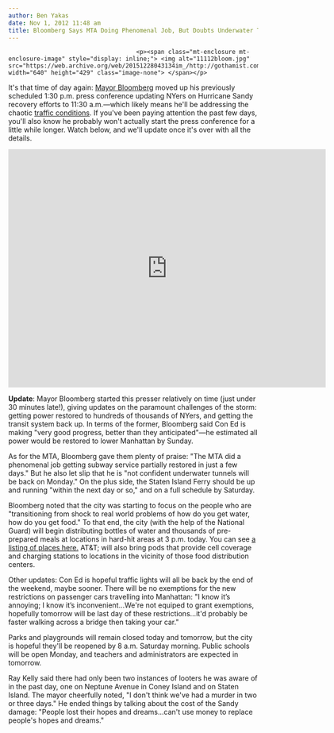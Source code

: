 ```yaml
---
author: Ben Yakas
date: Nov 1, 2012 11:48 am
title: Bloomberg Says MTA Doing Phenomenal Job, But Doubts Underwater Tunnels Will Be Ready By Monday
---
```


	
										<p><span class="mt-enclosure mt-enclosure-image" style="display: inline;"> <img alt="11112bloom.jpg" src="https://web.archive.org/web/20151228043134im_/http://gothamist.com/attachments/byakas/11112bloom.jpg" width="640" height="429" class="image-none"> </span></p>

<p>It&apos;s that time of day again: <a href="https://web.archive.org/web/20151228043134/http://gothamist.com/tags/mayorbloomberg">Mayor Bloomberg</a> moved up his previously scheduled 1:30 p.m. press conference updating NYers on Hurricane Sandy recovery efforts to 11:30 a.m.&#x2014;which likely means he&apos;ll be addressing the chaotic <a href="https://web.archive.org/web/20151228043134/http://gothamist.com/2012/11/01/photos_as_expected_really_long_line.php">traffic conditions</a>. If you&apos;ve been paying attention the past few days, you&apos;ll also know he probably won&apos;t actually start the press conference for a little while longer. Watch below, and we&apos;ll update once it&apos;s over with all the details.</p>

<p><iframe width="640" height="480" src="https://web.archive.org/web/20151228043134if_/http://www.youtube.com/embed/iyHv_y2I8M8" frameborder="0" allowfullscreen></iframe></p>

<p><strong>Update</strong>: Mayor Bloomberg started this presser relatively on time (just under 30 minutes late!), giving updates on the paramount challenges of the storm: getting power restored to hundreds of thousands of NYers, and getting the transit system back up. In terms of the former, Bloomberg said Con Ed is making &quot;very good progress, better than they anticipated&quot;&#x2014;he estimated all power would be restored to lower Manhattan by Sunday. </p>

<p>As for the MTA, Bloomberg gave them plenty of praise: &quot;The MTA did a phenomenal job getting subway service partially restored in just a few days.&quot; But he also let slip that he is &quot;not confident underwater tunnels will be back on Monday.&quot; On the plus side, the Staten Island Ferry should be up and running &quot;within the next day or so,&quot; and on a full schedule by Saturday.</p>

<p>Bloomberg noted that the city was starting to focus on the people who are &quot;transitioning from shock to real world problems of how do you get water, how do you get food.&quot; To that end, the city (with the help of the National Guard) will begin distributing bottles of water and thousands of pre-prepared meals at locations in hard-hit areas at 3 p.m. today. You can see <a href="https://web.archive.org/web/20151228043134/http://gothamist.com/2012/11/01/cuomo_national_guard_bringing_one_m.php">a listing of places here.</a> AT&amp;T; will also bring pods that provide cell coverage and charging stations to locations in the vicinity of those food distribution centers.</p>

<p>Other updates: Con Ed is hopeful traffic lights will all be back by the end of the weekend, maybe sooner. There will be no exemptions for the new restrictions on passenger cars travelling into Manhattan: &quot;I know it&#x2019;s annoying; I know it&#x2019;s inconvenient...We&apos;re not equiped to grant exemptions, hopefully tomorrow will be last day of these restrictions...it&apos;d probably be faster walking across a bridge then taking your car.&quot; </p>

<p>Parks and playgrounds will remain closed today and tomorrow, but the city is hopeful they&apos;ll be reopened by 8 a.m. Saturday morning. Public schools will be open Monday, and teachers and administrators are expected in tomorrow. </p>

<p>Ray Kelly said there had only been two instances of looters he was aware of in the past day, one on Neptune Avenue in Coney Island and on Staten Island. The mayor cheerfully noted, &quot;I don&apos;t think we&apos;ve had a murder in two or three days.&quot; He ended things by talking about the cost of the Sandy damage: &quot;People lost their hopes and dreams...can&apos;t use money to replace people&apos;s hopes and dreams.&quot;</p>					
										
									
				